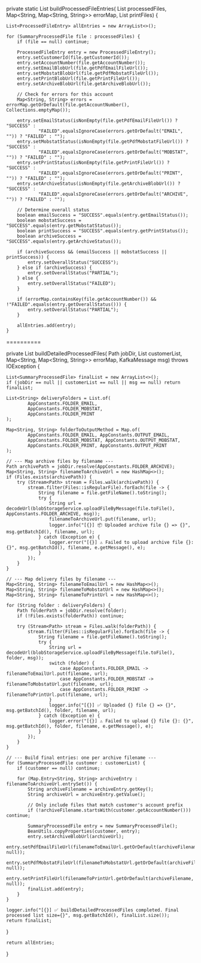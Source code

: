 private static List<ProcessedFileEntry> buildProcessedFileEntries(
        List<SummaryProcessedFile> processedFiles,
        Map<String, Map<String, String>> errorMap,
        List<PrintFile> printFiles) {

    List<ProcessedFileEntry> allEntries = new ArrayList<>();

    for (SummaryProcessedFile file : processedFiles) {
        if (file == null) continue;

        ProcessedFileEntry entry = new ProcessedFileEntry();
        entry.setCustomerId(file.getCustomerId());
        entry.setAccountNumber(file.getAccountNumber());
        entry.setEmailBlobUrl(file.getPdfEmailFileUrl());
        entry.setMobstatBlobUrl(file.getPdfMobstatFileUrl());
        entry.setPrintBlobUrl(file.getPrintFileUrl());
        entry.setArchiveBlobUrl(file.getArchiveBlobUrl());

        // Check for errors for this account
        Map<String, String> errors = errorMap.getOrDefault(file.getAccountNumber(), Collections.emptyMap());

        entry.setEmailStatus(isNonEmpty(file.getPdfEmailFileUrl()) ? "SUCCESS" :
                "FAILED".equalsIgnoreCase(errors.getOrDefault("EMAIL", "")) ? "FAILED" : "");
        entry.setMobstatStatus(isNonEmpty(file.getPdfMobstatFileUrl()) ? "SUCCESS" :
                "FAILED".equalsIgnoreCase(errors.getOrDefault("MOBSTAT", "")) ? "FAILED" : "");
        entry.setPrintStatus(isNonEmpty(file.getPrintFileUrl()) ? "SUCCESS" :
                "FAILED".equalsIgnoreCase(errors.getOrDefault("PRINT", "")) ? "FAILED" : "");
        entry.setArchiveStatus(isNonEmpty(file.getArchiveBlobUrl()) ? "SUCCESS" :
                "FAILED".equalsIgnoreCase(errors.getOrDefault("ARCHIVE", "")) ? "FAILED" : "");

        // Determine overall status
        boolean emailSuccess = "SUCCESS".equals(entry.getEmailStatus());
        boolean mobstatSuccess = "SUCCESS".equals(entry.getMobstatStatus());
        boolean printSuccess = "SUCCESS".equals(entry.getPrintStatus());
        boolean archiveSuccess = "SUCCESS".equals(entry.getArchiveStatus());

        if (archiveSuccess && (emailSuccess || mobstatSuccess || printSuccess)) {
            entry.setOverallStatus("SUCCESS");
        } else if (archiveSuccess) {
            entry.setOverallStatus("PARTIAL");
        } else {
            entry.setOverallStatus("FAILED");
        }

        if (errorMap.containsKey(file.getAccountNumber()) && !"FAILED".equals(entry.getOverallStatus())) {
            entry.setOverallStatus("PARTIAL");
        }

        allEntries.add(entry);
    }
==========

private List<SummaryProcessedFile> buildDetailedProcessedFiles(
        Path jobDir,
        List<SummaryProcessedFile> customerList,
        Map<String, Map<String, String>> errorMap,
        KafkaMessage msg) throws IOException {

    List<SummaryProcessedFile> finalList = new ArrayList<>();
    if (jobDir == null || customerList == null || msg == null) return finalList;

    List<String> deliveryFolders = List.of(
            AppConstants.FOLDER_EMAIL,
            AppConstants.FOLDER_MOBSTAT,
            AppConstants.FOLDER_PRINT
    );

    Map<String, String> folderToOutputMethod = Map.of(
            AppConstants.FOLDER_EMAIL, AppConstants.OUTPUT_EMAIL,
            AppConstants.FOLDER_MOBSTAT, AppConstants.OUTPUT_MOBSTAT,
            AppConstants.FOLDER_PRINT, AppConstants.OUTPUT_PRINT
    );

    // --- Map archive files by filename ---
    Path archivePath = jobDir.resolve(AppConstants.FOLDER_ARCHIVE);
    Map<String, String> filenameToArchiveUrl = new HashMap<>();
    if (Files.exists(archivePath)) {
        try (Stream<Path> stream = Files.walk(archivePath)) {
            stream.filter(Files::isRegularFile).forEach(file -> {
                String filename = file.getFileName().toString();
                try {
                    String url = decodeUrl(blobStorageService.uploadFileByMessage(file.toFile(), AppConstants.FOLDER_ARCHIVE, msg));
                    filenameToArchiveUrl.put(filename, url);
                    logger.info("[{}] 📦 Uploaded archive file {} => {}", msg.getBatchId(), filename, url);
                } catch (Exception e) {
                    logger.error("[{}] ⚠️ Failed to upload archive file {}: {}", msg.getBatchId(), filename, e.getMessage(), e);
                }
            });
        }
    }

    // --- Map delivery files by filename ---
    Map<String, String> filenameToEmailUrl = new HashMap<>();
    Map<String, String> filenameToMobstatUrl = new HashMap<>();
    Map<String, String> filenameToPrintUrl = new HashMap<>();

    for (String folder : deliveryFolders) {
        Path folderPath = jobDir.resolve(folder);
        if (!Files.exists(folderPath)) continue;

        try (Stream<Path> stream = Files.walk(folderPath)) {
            stream.filter(Files::isRegularFile).forEach(file -> {
                String filename = file.getFileName().toString();
                try {
                    String url = decodeUrl(blobStorageService.uploadFileByMessage(file.toFile(), folder, msg));
                    switch (folder) {
                        case AppConstants.FOLDER_EMAIL -> filenameToEmailUrl.put(filename, url);
                        case AppConstants.FOLDER_MOBSTAT -> filenameToMobstatUrl.put(filename, url);
                        case AppConstants.FOLDER_PRINT -> filenameToPrintUrl.put(filename, url);
                    }
                    logger.info("[{}] ✅ Uploaded {} file {} => {}", msg.getBatchId(), folder, filename, url);
                } catch (Exception e) {
                    logger.error("[{}] ⚠️ Failed to upload {} file {}: {}", msg.getBatchId(), folder, filename, e.getMessage(), e);
                }
            });
        }
    }

    // --- Build final entries: one per archive filename ---
    for (SummaryProcessedFile customer : customerList) {
        if (customer == null) continue;

        for (Map.Entry<String, String> archiveEntry : filenameToArchiveUrl.entrySet()) {
            String archiveFilename = archiveEntry.getKey();
            String archiveUrl = archiveEntry.getValue();

            // Only include files that match customer's account prefix
            if (!archiveFilename.startsWith(customer.getAccountNumber())) continue;

            SummaryProcessedFile entry = new SummaryProcessedFile();
            BeanUtils.copyProperties(customer, entry);
            entry.setArchiveBlobUrl(archiveUrl);
            entry.setPdfEmailFileUrl(filenameToEmailUrl.getOrDefault(archiveFilename, null));
            entry.setPdfMobstatFileUrl(filenameToMobstatUrl.getOrDefault(archiveFilename, null));
            entry.setPrintFileUrl(filenameToPrintUrl.getOrDefault(archiveFilename, null));
            finalList.add(entry);
        }
    }

    logger.info("[{}] ✅ buildDetailedProcessedFiles completed. Final processed list size={}", msg.getBatchId(), finalList.size());
    return finalList;
}

    return allEntries;
}

